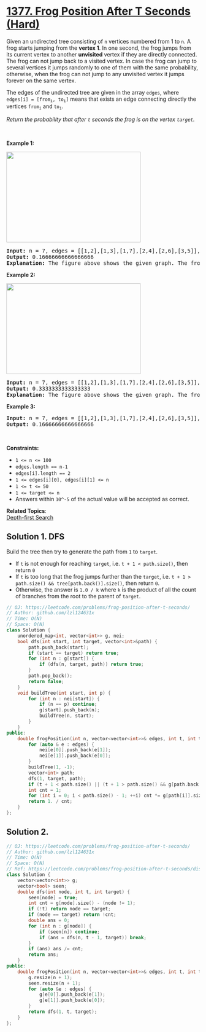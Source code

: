 # [1377. Frog Position After T Seconds (Hard)](https://leetcode.com/problems/frog-position-after-t-seconds/)

<p>Given an undirected tree&nbsp;consisting of <code>n</code> vertices numbered from 1 to <code>n</code>. A frog starts jumping&nbsp;from the <strong>vertex 1</strong>. In one second, the frog&nbsp;jumps from its&nbsp;current&nbsp;vertex to another <strong>unvisited</strong> vertex if they are directly connected. The frog can not jump back to a visited vertex.&nbsp;In case the frog can jump to several vertices it jumps randomly to one of them with the same probability, otherwise, when the frog can not jump to any unvisited vertex it jumps forever on the same vertex.&nbsp;</p>

<p>The edges of the undirected tree&nbsp;are given in the array <code>edges</code>, where <code>edges[i] = [from<sub>i</sub>, to<sub>i</sub>]</code> means that exists an edge connecting directly the vertices <code>from<sub>i</sub></code> and <code>to<sub>i</sub></code>.</p>

<p><em>Return the probability that after <code>t</code> seconds the frog is on the vertex <code><font face="monospace">target</font></code>.</em></p>

<p>&nbsp;</p>
<p><strong>Example 1:</strong></p>

<p><img alt="" src="https://assets.leetcode.com/uploads/2020/02/20/frog_2.png" style="width: 350px; height: 236px;"></p>

<pre><strong>Input:</strong> n = 7, edges = [[1,2],[1,3],[1,7],[2,4],[2,6],[3,5]], t = 2, target = 4
<strong>Output:</strong> 0.16666666666666666 
<strong>Explanation: </strong>The figure above shows the given graph. The frog starts at vertex 1, jumping with 1/3 probability to the vertex 2 after <strong>second 1</strong> and then jumping with 1/2 probability to vertex 4 after <strong>second 2</strong>. Thus the probability for the frog is on the vertex 4 after 2 seconds is 1/3 * 1/2 = 1/6 = 0.16666666666666666. 
</pre>

<p><strong>Example 2:</strong></p>

<p><strong><img alt="" src="https://assets.leetcode.com/uploads/2020/02/20/frog_3.png" style="width: 350px; height: 236px;"></strong></p>

<pre><strong>Input:</strong> n = 7, edges = [[1,2],[1,3],[1,7],[2,4],[2,6],[3,5]], t = 1, target = 7
<strong>Output:</strong> 0.3333333333333333
<strong>Explanation: </strong>The figure above shows the given graph. The frog starts at vertex 1, jumping with 1/3 = 0.3333333333333333 probability to the vertex 7 after <strong>second 1</strong>. 
</pre>

<p><strong>Example 3:</strong></p>

<pre><strong>Input:</strong> n = 7, edges = [[1,2],[1,3],[1,7],[2,4],[2,6],[3,5]], t = 20, target = 6
<strong>Output:</strong> 0.16666666666666666
</pre>

<p>&nbsp;</p>
<p><strong>Constraints:</strong></p>

<ul>
	<li><code>1 &lt;= n &lt;= 100</code></li>
	<li><code>edges.length == n-1</code></li>
	<li><code>edges[i].length == 2</code></li>
	<li><code>1 &lt;= edges[i][0], edges[i][1] &lt;= n</code></li>
	<li><code>1 &lt;= t&nbsp;&lt;= 50</code></li>
	<li><code>1 &lt;= target&nbsp;&lt;= n</code></li>
	<li>Answers within <code>10^-5</code> of the actual value will be accepted as correct.</li>
</ul>

**Related Topics**:  
[Depth-first Search](https://leetcode.com/tag/depth-first-search/)

## Solution 1. DFS

Build the tree then try to generate the path from `1` to `target`.

* If `t` is not enough for reaching `target`, i.e. `t + 1 < path.size()`, then return `0`
* If `t` is too long that the frog jumps further than the `target`, i.e. `t + 1 > path.size() && tree[path.back()].size()`, then return `0`.
* Otherwise, the answer is `1.0 / k` where `k` is the product of all the count of branches from the root to the parent of `target`.

```cpp
// OJ: https://leetcode.com/problems/frog-position-after-t-seconds/
// Author: github.com/lzl124631x
// Time: O(N)
// Space: O(N)
class Solution {
    unordered_map<int, vector<int>> g, nei;
    bool dfs(int start, int target, vector<int>&path) {
        path.push_back(start);
        if (start == target) return true;
        for (int n : g[start]) {
            if (dfs(n, target, path)) return true;
        }
        path.pop_back();
        return false;
    }
    void buildTree(int start, int p) {
        for (int n : nei[start]) {
            if (n == p) continue;
            g[start].push_back(n);
            buildTree(n, start);
        }
    }
public:
    double frogPosition(int n, vector<vector<int>>& edges, int t, int target) {
        for (auto & e : edges) {
            nei[e[0]].push_back(e[1]);
            nei[e[1]].push_back(e[0]);
        }
        buildTree(1, -1);
        vector<int> path;
        dfs(1, target, path);
        if (t + 1 < path.size() || (t + 1 > path.size() && g[path.back()].size())) return 0;
        int cnt = 1;
        for (int i = 0; i < path.size() - 1; ++i) cnt *= g[path[i]].size();
        return 1. / cnt;
    }
};
```

## Solution 2.

```cpp
// OJ: https://leetcode.com/problems/frog-position-after-t-seconds/
// Author: github.com/lzl124631x
// Time: O(N)
// Space: O(N)
// Ref: https://leetcode.com/problems/frog-position-after-t-seconds/discuss/532571/Python-DFS
class Solution {
    vector<vector<int>> g;
    vector<bool> seen;
    double dfs(int node, int t, int target) {
        seen[node] = true;
        int cnt = g[node].size() - (node != 1);
        if (!t) return node == target;
        if (node == target) return !cnt;
        double ans = 0;
        for (int n : g[node]) {
            if (seen[n]) continue;
            if (ans = dfs(n, t - 1, target)) break;
        }
        if (ans) ans /= cnt;
        return ans;
    }
public:
    double frogPosition(int n, vector<vector<int>>& edges, int t, int target) {
        g.resize(n + 1);
        seen.resize(n + 1);
        for (auto &e : edges) {
            g[e[0]].push_back(e[1]);
            g[e[1]].push_back(e[0]);
        }
        return dfs(1, t, target);
    }
};
```